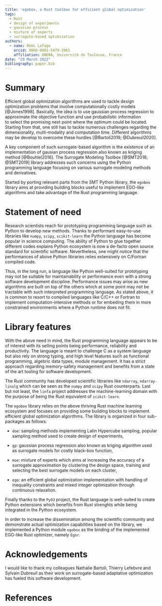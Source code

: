 ```yaml
---
title: 'egobox, a Rust toolbox for efficient global optimization'
tags:
  - Rust
  - design of experiments
  - gaussian process
  - mixture of experts
  - surrogate-based optimization
authors:
  - name: Rémi Lafage
    orcid: 0000-0001-5479-2961
    affiliation: ONERA, Université de Toulouse, France
date: "29 March 2022"
bibliography: paper.bib
---
```


# Summary

Efficient global optimization algorithms are used to tackle design optimization problems 
that involve computationally costly models [@Jones1998]. Basically, the idea is to use gaussian 
process regression to approximate the objective function and use probabilistic information  
to select the promising next point where the optimum could be located.
Starting from that, one still has to tackle numerous challenges regarding the dimensionality, 
multi-modality and computation time. Different algorithms may be develop to overcome 
these hurdles [@Bartoli2019; @Dubreuil2020].  

A key component of such surrogate-based algorithm is the existence of an implementation
of gausian process regression also known as kriging method [@Bouhlel2016]. 
The Surrogate Modeling Toolbox [@SMT2016; @SMT2019] library addresses such concerns 
using the Python programming language focusing on various surrogate modeling methods 
and derivatives. 

Started by porting relevant parts from the SMT Python library, the `egobox` library aims 
at providing building blocks useful to implement EGO-like algorithms and take advantage
of the Rust programming language.

# Statement of need

Research scientists reach for prototyping programming language such as Python to develop
new methods. Thanks to performant easy-to-use libraries like `numpy`, `scipy`, `scikit-learn` 
the Python language has become popular in science computing. The ability of Python
to glue together different codes explains Python ecosystem is now a de-facto open source 
standard for scientific software. Nevertheless, one might notice that the performances 
of above Python libraries relies extensively on C/Fortran compiled code. 

Thus, in the long run, a language like Python well-suited for prototyping may not be 
suitable for maintainability or performance even with a strong software development discipline.
Performance issues may arise as new algorithms are built on top of the others 
which at some point may not be tractable with such interpreted programming language.
As stated above, it is common to resort to compiled languages like C/C++ or Fortran
to implement computation-intensive methods or for embeding them in more constrained 
environments where a Python runtime does not fit.   

# Library features

With the above need in mind, the Rust programming language appears to be of interest
with its selling points being performance, reliability and productivity.
The language is meant to challenge C as a system language but also rely on strong typing,
and high level features such as functional programming, algebric data types, module 
management. It has a strict approach regarding memory-safety management and 
benefits from a state of the art tooling for software development. 

The Rust community has developed scientific libraries like `ndarray`, `ndarray-linalg`
which can be seen as the `numpy` and `scipy` Rust counterparts. Last but not least, 
the `linfa` project addresses the machine-learning domain with the purpose of being 
the Rust equivalent of `scikit-learn`.

The `egobox` library relies on the above thriving Rust machine learning ecosystem and 
focuses on providing some building blocks to implement efficient global optimization 
algorithms. The library is organized in four sub-packages as follows:

* `doe`: sampling methods implementing Latin Hypercube sampling, popular sampling
method used to create design of experiments,

* `gp`: gaussian process regression also known as kriging algorithm used
as surrogate models for costly black-box function,

* `moe`: mixture of experts which aims at increasing the accuracy of a surrogate 
approximation by clustering the design space, training and selecting the best 
surrogate models on each cluster,

* `ego`: an efficient global optimization implementation with handling of inequality 
constraints and mixed integer optimization through continuous relaxation.

Finally thanks to the `PyO3` project, the Rust language is well-suited to create 
Python extensions which benefits from Rust strenghts while being integrated in the 
Python ecosystem.

In order to increase the dissemination among the scientific community and demonstrate 
actual optimization capabilities based on the library, we implemented a Python module `egobox` 
as the binding of the implemented EGO-like Rust optimizer, namely `Egor`.

# Acknowledgements

I would like to thank my colleagues Nathalie Bartoli, Thierry Lefebvre and Sylvain Dubreuil 
as their work on surrogate-based adaptative optimization has fueled this software development.

# References